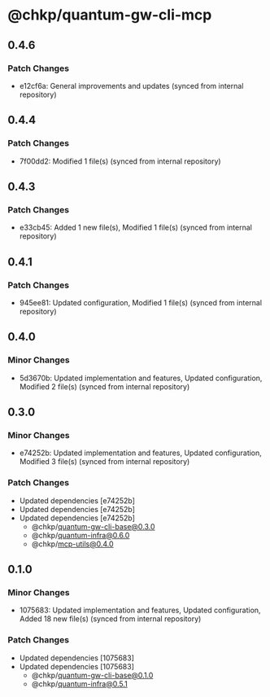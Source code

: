 # @chkp/quantum-gw-cli-mcp

## 0.4.6

### Patch Changes

- e12cf6a: General improvements and updates (synced from internal repository)

## 0.4.4

### Patch Changes

- 7f00dd2: Modified 1 file(s) (synced from internal repository)

## 0.4.3

### Patch Changes

- e33cb45: Added 1 new file(s), Modified 1 file(s) (synced from internal repository)

## 0.4.1

### Patch Changes

- 945ee81: Updated configuration, Modified 1 file(s) (synced from internal repository)

## 0.4.0

### Minor Changes

- 5d3670b: Updated implementation and features, Updated configuration, Modified 2 file(s) (synced from internal repository)

## 0.3.0

### Minor Changes

- e74252b: Updated implementation and features, Updated configuration, Modified 3 file(s) (synced from internal repository)

### Patch Changes

- Updated dependencies [e74252b]
- Updated dependencies [e74252b]
- Updated dependencies [e74252b]
  - @chkp/quantum-gw-cli-base@0.3.0
  - @chkp/quantum-infra@0.6.0
  - @chkp/mcp-utils@0.4.0

## 0.1.0

### Minor Changes

- 1075683: Updated implementation and features, Updated configuration, Added 18 new file(s) (synced from internal repository)

### Patch Changes

- Updated dependencies [1075683]
- Updated dependencies [1075683]
  - @chkp/quantum-gw-cli-base@0.1.0
  - @chkp/quantum-infra@0.5.1

